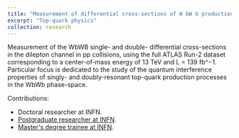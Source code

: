 ```yaml
---
title: "Measurement of differential cross-sections of W bW b production in the dilepton channel in pp collisions at center-of-mass energy of 13 TeV using the ATLAS detector"
excerpt: "Top-quark physics"
collection: research
---
```


Measurement of the WbWB single- and double- differential cross-sections in the dilepton channel in pp collisions, using the full ATLAS Run-2 dataset corresponding to a center-of-mass energy of 13 TeV and L = 139 fb^−1. Particular focus is dedicated to the study of the quantum interference properties of singly- and doubly-resonant top-quark production processes in the WbWb phase-space.

Contributions:

* Doctoral researcher at INFN.
* [Postgraduate researcher at INFN](http://JustWhit3.github.io/files/report.pdf).
* [Master's degree trainee at INFN](http://JustWhit3.github.io/files/master.pdf).
